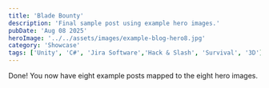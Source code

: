 ```yaml
---
title: 'Blade Bounty'
description: 'Final sample post using example hero images.'
pubDate: 'Aug 08 2025'
heroImage: '../../assets/images/example-blog-hero8.jpg'
category: 'Showcase'
tags: ['Unity', 'C#', 'Jira Software','Hack & Slash', 'Survival', '3D']
---
```


Done! You now have eight example posts mapped to the eight hero images.


